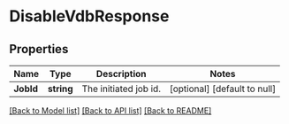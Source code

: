 # DisableVdbResponse

## Properties
Name | Type | Description | Notes
------------ | ------------- | ------------- | -------------
**JobId** | **string** | The initiated job id. | [optional] [default to null]

[[Back to Model list]](../README.md#documentation-for-models) [[Back to API list]](../README.md#documentation-for-api-endpoints) [[Back to README]](../README.md)

